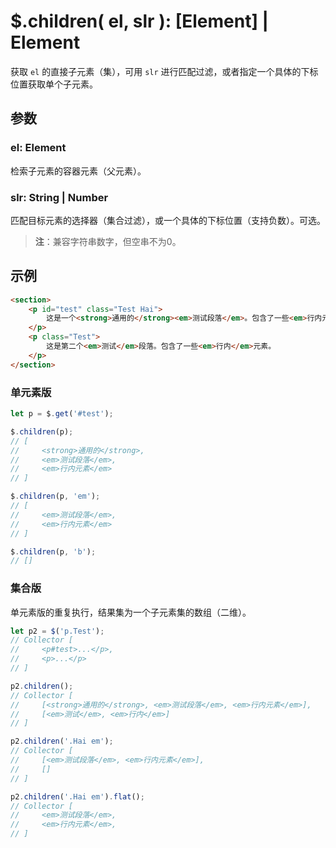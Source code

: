 # $.children( el, slr ): [Element] | Element

获取 `el` 的直接子元素（集），可用 `slr` 进行匹配过滤，或者指定一个具体的下标位置获取单个子元素。


## 参数

### el: Element

检索子元素的容器元素（父元素）。


### slr: String | Number

匹配目标元素的选择器（集合过滤），或一个具体的下标位置（支持负数）。可选。

> **注**：兼容字符串数字，但空串不为0。


## 示例

```html
<section>
    <p id="test" class="Test Hai">
        这是一个<strong>通用的</strong><em>测试段落</em>。包含了一些<em>行内元素</em>。
    </p>
    <p class="Test">
        这是第二个<em>测试</em>段落。包含了一些<em>行内</em>元素。
    </p>
</section>
```


### 单元素版

```js
let p = $.get('#test');

$.children(p);
// [
//     <strong>通用的</strong>,
//     <em>测试段落</em>,
//     <em>行内元素</em>
// ]

$.children(p, 'em');
// [
//     <em>测试段落</em>,
//     <em>行内元素</em>
// ]

$.children(p, 'b');
// []
```


### 集合版

单元素版的重复执行，结果集为一个子元素集的数组（二维）。

```js
let p2 = $('p.Test');
// Collector [
//     <p#test>...</p>,
//     <p>...</p>
// ]

p2.children();
// Collector [
//     [<strong>通用的</strong>, <em>测试段落</em>, <em>行内元素</em>],
//     [<em>测试</em>, <em>行内</em>]
// ]

p2.children('.Hai em');
// Collector [
//     [<em>测试段落</em>, <em>行内元素</em>],
//     []
// ]

p2.children('.Hai em').flat();
// Collector [
//     <em>测试段落</em>,
//     <em>行内元素</em>,
// ]
```
